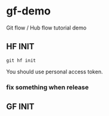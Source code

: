 # gf-demo
Git flow / Hub flow tutorial demo

## HF INIT

    git hf init

You should use personal access token.

### fix something when release


## GF INIT
